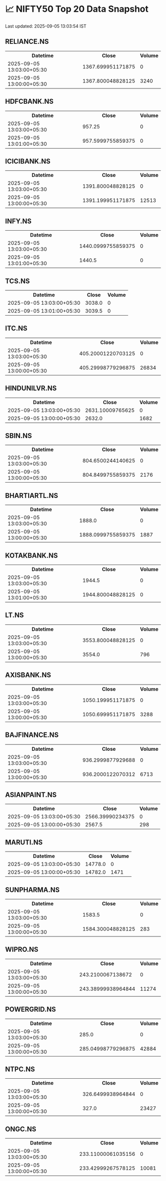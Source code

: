 # 📈 NIFTY50 Top 20 Data Snapshot

Last updated: 2025-09-05 13:03:54 IST

## RELIANCE.NS

<table>
  <tr><th>Datetime</th><th>Close</th><th>Volume</th></tr>
  <tr><td>2025-09-05 13:03:00+05:30</td><td>1367.699951171875</td><td>0</td></tr>
  <tr><td>2025-09-05 13:00:00+05:30</td><td>1367.800048828125</td><td>3240</td></tr>
</table>

## HDFCBANK.NS

<table>
  <tr><th>Datetime</th><th>Close</th><th>Volume</th></tr>
  <tr><td>2025-09-05 13:03:00+05:30</td><td>957.25</td><td>0</td></tr>
  <tr><td>2025-09-05 13:01:00+05:30</td><td>957.5999755859375</td><td>0</td></tr>
</table>

## ICICIBANK.NS

<table>
  <tr><th>Datetime</th><th>Close</th><th>Volume</th></tr>
  <tr><td>2025-09-05 13:03:00+05:30</td><td>1391.800048828125</td><td>0</td></tr>
  <tr><td>2025-09-05 13:00:00+05:30</td><td>1391.199951171875</td><td>12513</td></tr>
</table>

## INFY.NS

<table>
  <tr><th>Datetime</th><th>Close</th><th>Volume</th></tr>
  <tr><td>2025-09-05 13:03:00+05:30</td><td>1440.0999755859375</td><td>0</td></tr>
  <tr><td>2025-09-05 13:01:00+05:30</td><td>1440.5</td><td>0</td></tr>
</table>

## TCS.NS

<table>
  <tr><th>Datetime</th><th>Close</th><th>Volume</th></tr>
  <tr><td>2025-09-05 13:03:00+05:30</td><td>3038.0</td><td>0</td></tr>
  <tr><td>2025-09-05 13:01:00+05:30</td><td>3039.5</td><td>0</td></tr>
</table>

## ITC.NS

<table>
  <tr><th>Datetime</th><th>Close</th><th>Volume</th></tr>
  <tr><td>2025-09-05 13:03:00+05:30</td><td>405.20001220703125</td><td>0</td></tr>
  <tr><td>2025-09-05 13:00:00+05:30</td><td>405.29998779296875</td><td>26834</td></tr>
</table>

## HINDUNILVR.NS

<table>
  <tr><th>Datetime</th><th>Close</th><th>Volume</th></tr>
  <tr><td>2025-09-05 13:03:00+05:30</td><td>2631.10009765625</td><td>0</td></tr>
  <tr><td>2025-09-05 13:00:00+05:30</td><td>2632.0</td><td>1682</td></tr>
</table>

## SBIN.NS

<table>
  <tr><th>Datetime</th><th>Close</th><th>Volume</th></tr>
  <tr><td>2025-09-05 13:03:00+05:30</td><td>804.6500244140625</td><td>0</td></tr>
  <tr><td>2025-09-05 13:00:00+05:30</td><td>804.8499755859375</td><td>2176</td></tr>
</table>

## BHARTIARTL.NS

<table>
  <tr><th>Datetime</th><th>Close</th><th>Volume</th></tr>
  <tr><td>2025-09-05 13:03:00+05:30</td><td>1888.0</td><td>0</td></tr>
  <tr><td>2025-09-05 13:00:00+05:30</td><td>1888.0999755859375</td><td>1887</td></tr>
</table>

## KOTAKBANK.NS

<table>
  <tr><th>Datetime</th><th>Close</th><th>Volume</th></tr>
  <tr><td>2025-09-05 13:03:00+05:30</td><td>1944.5</td><td>0</td></tr>
  <tr><td>2025-09-05 13:01:00+05:30</td><td>1944.800048828125</td><td>0</td></tr>
</table>

## LT.NS

<table>
  <tr><th>Datetime</th><th>Close</th><th>Volume</th></tr>
  <tr><td>2025-09-05 13:03:00+05:30</td><td>3553.800048828125</td><td>0</td></tr>
  <tr><td>2025-09-05 13:00:00+05:30</td><td>3554.0</td><td>796</td></tr>
</table>

## AXISBANK.NS

<table>
  <tr><th>Datetime</th><th>Close</th><th>Volume</th></tr>
  <tr><td>2025-09-05 13:03:00+05:30</td><td>1050.199951171875</td><td>0</td></tr>
  <tr><td>2025-09-05 13:00:00+05:30</td><td>1050.699951171875</td><td>3288</td></tr>
</table>

## BAJFINANCE.NS

<table>
  <tr><th>Datetime</th><th>Close</th><th>Volume</th></tr>
  <tr><td>2025-09-05 13:03:00+05:30</td><td>936.2999877929688</td><td>0</td></tr>
  <tr><td>2025-09-05 13:00:00+05:30</td><td>936.2000122070312</td><td>6713</td></tr>
</table>

## ASIANPAINT.NS

<table>
  <tr><th>Datetime</th><th>Close</th><th>Volume</th></tr>
  <tr><td>2025-09-05 13:03:00+05:30</td><td>2566.39990234375</td><td>0</td></tr>
  <tr><td>2025-09-05 13:00:00+05:30</td><td>2567.5</td><td>298</td></tr>
</table>

## MARUTI.NS

<table>
  <tr><th>Datetime</th><th>Close</th><th>Volume</th></tr>
  <tr><td>2025-09-05 13:03:00+05:30</td><td>14778.0</td><td>0</td></tr>
  <tr><td>2025-09-05 13:00:00+05:30</td><td>14782.0</td><td>1471</td></tr>
</table>

## SUNPHARMA.NS

<table>
  <tr><th>Datetime</th><th>Close</th><th>Volume</th></tr>
  <tr><td>2025-09-05 13:03:00+05:30</td><td>1583.5</td><td>0</td></tr>
  <tr><td>2025-09-05 13:00:00+05:30</td><td>1584.300048828125</td><td>283</td></tr>
</table>

## WIPRO.NS

<table>
  <tr><th>Datetime</th><th>Close</th><th>Volume</th></tr>
  <tr><td>2025-09-05 13:03:00+05:30</td><td>243.2100067138672</td><td>0</td></tr>
  <tr><td>2025-09-05 13:00:00+05:30</td><td>243.38999938964844</td><td>11274</td></tr>
</table>

## POWERGRID.NS

<table>
  <tr><th>Datetime</th><th>Close</th><th>Volume</th></tr>
  <tr><td>2025-09-05 13:03:00+05:30</td><td>285.0</td><td>0</td></tr>
  <tr><td>2025-09-05 13:00:00+05:30</td><td>285.04998779296875</td><td>42884</td></tr>
</table>

## NTPC.NS

<table>
  <tr><th>Datetime</th><th>Close</th><th>Volume</th></tr>
  <tr><td>2025-09-05 13:03:00+05:30</td><td>326.6499938964844</td><td>0</td></tr>
  <tr><td>2025-09-05 13:00:00+05:30</td><td>327.0</td><td>23427</td></tr>
</table>

## ONGC.NS

<table>
  <tr><th>Datetime</th><th>Close</th><th>Volume</th></tr>
  <tr><td>2025-09-05 13:03:00+05:30</td><td>233.11000061035156</td><td>0</td></tr>
  <tr><td>2025-09-05 13:00:00+05:30</td><td>233.42999267578125</td><td>10081</td></tr>
</table>

